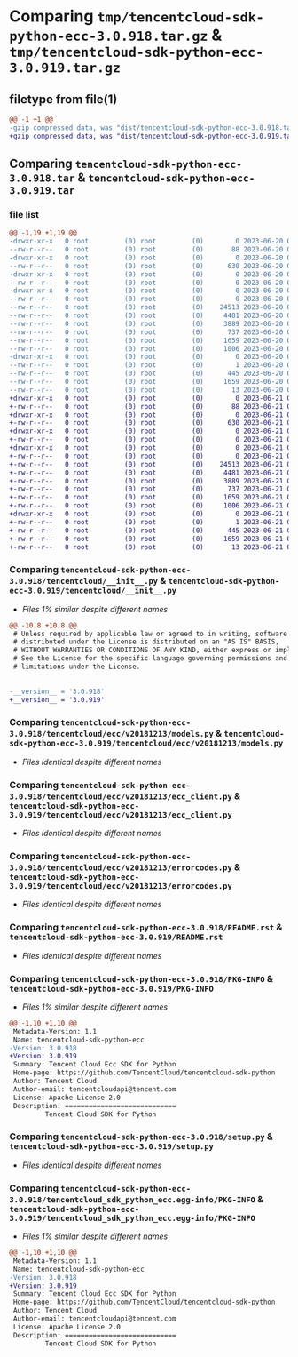 # Comparing `tmp/tencentcloud-sdk-python-ecc-3.0.918.tar.gz` & `tmp/tencentcloud-sdk-python-ecc-3.0.919.tar.gz`

## filetype from file(1)

```diff
@@ -1 +1 @@
-gzip compressed data, was "dist/tencentcloud-sdk-python-ecc-3.0.918.tar", last modified: Tue Jun 20 02:39:49 2023, max compression
+gzip compressed data, was "dist/tencentcloud-sdk-python-ecc-3.0.919.tar", last modified: Wed Jun 21 00:26:17 2023, max compression
```

## Comparing `tencentcloud-sdk-python-ecc-3.0.918.tar` & `tencentcloud-sdk-python-ecc-3.0.919.tar`

### file list

```diff
@@ -1,19 +1,19 @@
-drwxr-xr-x   0 root         (0) root         (0)        0 2023-06-20 02:39:49.000000 tencentcloud-sdk-python-ecc-3.0.918/
--rw-r--r--   0 root         (0) root         (0)       88 2023-06-20 02:39:49.000000 tencentcloud-sdk-python-ecc-3.0.918/setup.cfg
-drwxr-xr-x   0 root         (0) root         (0)        0 2023-06-20 02:39:49.000000 tencentcloud-sdk-python-ecc-3.0.918/tencentcloud/
--rw-r--r--   0 root         (0) root         (0)      630 2023-06-20 02:39:49.000000 tencentcloud-sdk-python-ecc-3.0.918/tencentcloud/__init__.py
-drwxr-xr-x   0 root         (0) root         (0)        0 2023-06-20 02:39:49.000000 tencentcloud-sdk-python-ecc-3.0.918/tencentcloud/ecc/
--rw-r--r--   0 root         (0) root         (0)        0 2023-06-20 02:39:49.000000 tencentcloud-sdk-python-ecc-3.0.918/tencentcloud/ecc/__init__.py
-drwxr-xr-x   0 root         (0) root         (0)        0 2023-06-20 02:39:49.000000 tencentcloud-sdk-python-ecc-3.0.918/tencentcloud/ecc/v20181213/
--rw-r--r--   0 root         (0) root         (0)        0 2023-06-20 02:39:49.000000 tencentcloud-sdk-python-ecc-3.0.918/tencentcloud/ecc/v20181213/__init__.py
--rw-r--r--   0 root         (0) root         (0)    24513 2023-06-20 02:39:49.000000 tencentcloud-sdk-python-ecc-3.0.918/tencentcloud/ecc/v20181213/models.py
--rw-r--r--   0 root         (0) root         (0)     4481 2023-06-20 02:39:49.000000 tencentcloud-sdk-python-ecc-3.0.918/tencentcloud/ecc/v20181213/ecc_client.py
--rw-r--r--   0 root         (0) root         (0)     3889 2023-06-20 02:39:49.000000 tencentcloud-sdk-python-ecc-3.0.918/tencentcloud/ecc/v20181213/errorcodes.py
--rw-r--r--   0 root         (0) root         (0)      737 2023-06-20 02:39:49.000000 tencentcloud-sdk-python-ecc-3.0.918/README.rst
--rw-r--r--   0 root         (0) root         (0)     1659 2023-06-20 02:39:49.000000 tencentcloud-sdk-python-ecc-3.0.918/PKG-INFO
--rw-r--r--   0 root         (0) root         (0)     1006 2023-06-20 02:39:49.000000 tencentcloud-sdk-python-ecc-3.0.918/setup.py
-drwxr-xr-x   0 root         (0) root         (0)        0 2023-06-20 02:39:49.000000 tencentcloud-sdk-python-ecc-3.0.918/tencentcloud_sdk_python_ecc.egg-info/
--rw-r--r--   0 root         (0) root         (0)        1 2023-06-20 02:39:49.000000 tencentcloud-sdk-python-ecc-3.0.918/tencentcloud_sdk_python_ecc.egg-info/dependency_links.txt
--rw-r--r--   0 root         (0) root         (0)      445 2023-06-20 02:39:49.000000 tencentcloud-sdk-python-ecc-3.0.918/tencentcloud_sdk_python_ecc.egg-info/SOURCES.txt
--rw-r--r--   0 root         (0) root         (0)     1659 2023-06-20 02:39:49.000000 tencentcloud-sdk-python-ecc-3.0.918/tencentcloud_sdk_python_ecc.egg-info/PKG-INFO
--rw-r--r--   0 root         (0) root         (0)       13 2023-06-20 02:39:49.000000 tencentcloud-sdk-python-ecc-3.0.918/tencentcloud_sdk_python_ecc.egg-info/top_level.txt
+drwxr-xr-x   0 root         (0) root         (0)        0 2023-06-21 00:26:17.000000 tencentcloud-sdk-python-ecc-3.0.919/
+-rw-r--r--   0 root         (0) root         (0)       88 2023-06-21 00:26:17.000000 tencentcloud-sdk-python-ecc-3.0.919/setup.cfg
+drwxr-xr-x   0 root         (0) root         (0)        0 2023-06-21 00:26:17.000000 tencentcloud-sdk-python-ecc-3.0.919/tencentcloud/
+-rw-r--r--   0 root         (0) root         (0)      630 2023-06-21 00:26:17.000000 tencentcloud-sdk-python-ecc-3.0.919/tencentcloud/__init__.py
+drwxr-xr-x   0 root         (0) root         (0)        0 2023-06-21 00:26:17.000000 tencentcloud-sdk-python-ecc-3.0.919/tencentcloud/ecc/
+-rw-r--r--   0 root         (0) root         (0)        0 2023-06-21 00:26:17.000000 tencentcloud-sdk-python-ecc-3.0.919/tencentcloud/ecc/__init__.py
+drwxr-xr-x   0 root         (0) root         (0)        0 2023-06-21 00:26:17.000000 tencentcloud-sdk-python-ecc-3.0.919/tencentcloud/ecc/v20181213/
+-rw-r--r--   0 root         (0) root         (0)        0 2023-06-21 00:26:17.000000 tencentcloud-sdk-python-ecc-3.0.919/tencentcloud/ecc/v20181213/__init__.py
+-rw-r--r--   0 root         (0) root         (0)    24513 2023-06-21 00:26:17.000000 tencentcloud-sdk-python-ecc-3.0.919/tencentcloud/ecc/v20181213/models.py
+-rw-r--r--   0 root         (0) root         (0)     4481 2023-06-21 00:26:17.000000 tencentcloud-sdk-python-ecc-3.0.919/tencentcloud/ecc/v20181213/ecc_client.py
+-rw-r--r--   0 root         (0) root         (0)     3889 2023-06-21 00:26:17.000000 tencentcloud-sdk-python-ecc-3.0.919/tencentcloud/ecc/v20181213/errorcodes.py
+-rw-r--r--   0 root         (0) root         (0)      737 2023-06-21 00:26:17.000000 tencentcloud-sdk-python-ecc-3.0.919/README.rst
+-rw-r--r--   0 root         (0) root         (0)     1659 2023-06-21 00:26:17.000000 tencentcloud-sdk-python-ecc-3.0.919/PKG-INFO
+-rw-r--r--   0 root         (0) root         (0)     1006 2023-06-21 00:26:17.000000 tencentcloud-sdk-python-ecc-3.0.919/setup.py
+drwxr-xr-x   0 root         (0) root         (0)        0 2023-06-21 00:26:17.000000 tencentcloud-sdk-python-ecc-3.0.919/tencentcloud_sdk_python_ecc.egg-info/
+-rw-r--r--   0 root         (0) root         (0)        1 2023-06-21 00:26:17.000000 tencentcloud-sdk-python-ecc-3.0.919/tencentcloud_sdk_python_ecc.egg-info/dependency_links.txt
+-rw-r--r--   0 root         (0) root         (0)      445 2023-06-21 00:26:17.000000 tencentcloud-sdk-python-ecc-3.0.919/tencentcloud_sdk_python_ecc.egg-info/SOURCES.txt
+-rw-r--r--   0 root         (0) root         (0)     1659 2023-06-21 00:26:17.000000 tencentcloud-sdk-python-ecc-3.0.919/tencentcloud_sdk_python_ecc.egg-info/PKG-INFO
+-rw-r--r--   0 root         (0) root         (0)       13 2023-06-21 00:26:17.000000 tencentcloud-sdk-python-ecc-3.0.919/tencentcloud_sdk_python_ecc.egg-info/top_level.txt
```

### Comparing `tencentcloud-sdk-python-ecc-3.0.918/tencentcloud/__init__.py` & `tencentcloud-sdk-python-ecc-3.0.919/tencentcloud/__init__.py`

 * *Files 1% similar despite different names*

```diff
@@ -10,8 +10,8 @@
 # Unless required by applicable law or agreed to in writing, software
 # distributed under the License is distributed on an "AS IS" BASIS,
 # WITHOUT WARRANTIES OR CONDITIONS OF ANY KIND, either express or implied.
 # See the License for the specific language governing permissions and
 # limitations under the License.
 
 
-__version__ = '3.0.918'
+__version__ = '3.0.919'
```

### Comparing `tencentcloud-sdk-python-ecc-3.0.918/tencentcloud/ecc/v20181213/models.py` & `tencentcloud-sdk-python-ecc-3.0.919/tencentcloud/ecc/v20181213/models.py`

 * *Files identical despite different names*

### Comparing `tencentcloud-sdk-python-ecc-3.0.918/tencentcloud/ecc/v20181213/ecc_client.py` & `tencentcloud-sdk-python-ecc-3.0.919/tencentcloud/ecc/v20181213/ecc_client.py`

 * *Files identical despite different names*

### Comparing `tencentcloud-sdk-python-ecc-3.0.918/tencentcloud/ecc/v20181213/errorcodes.py` & `tencentcloud-sdk-python-ecc-3.0.919/tencentcloud/ecc/v20181213/errorcodes.py`

 * *Files identical despite different names*

### Comparing `tencentcloud-sdk-python-ecc-3.0.918/README.rst` & `tencentcloud-sdk-python-ecc-3.0.919/README.rst`

 * *Files identical despite different names*

### Comparing `tencentcloud-sdk-python-ecc-3.0.918/PKG-INFO` & `tencentcloud-sdk-python-ecc-3.0.919/PKG-INFO`

 * *Files 1% similar despite different names*

```diff
@@ -1,10 +1,10 @@
 Metadata-Version: 1.1
 Name: tencentcloud-sdk-python-ecc
-Version: 3.0.918
+Version: 3.0.919
 Summary: Tencent Cloud Ecc SDK for Python
 Home-page: https://github.com/TencentCloud/tencentcloud-sdk-python
 Author: Tencent Cloud
 Author-email: tencentcloudapi@tencent.com
 License: Apache License 2.0
 Description: ============================
         Tencent Cloud SDK for Python
```

### Comparing `tencentcloud-sdk-python-ecc-3.0.918/setup.py` & `tencentcloud-sdk-python-ecc-3.0.919/setup.py`

 * *Files identical despite different names*

### Comparing `tencentcloud-sdk-python-ecc-3.0.918/tencentcloud_sdk_python_ecc.egg-info/PKG-INFO` & `tencentcloud-sdk-python-ecc-3.0.919/tencentcloud_sdk_python_ecc.egg-info/PKG-INFO`

 * *Files 1% similar despite different names*

```diff
@@ -1,10 +1,10 @@
 Metadata-Version: 1.1
 Name: tencentcloud-sdk-python-ecc
-Version: 3.0.918
+Version: 3.0.919
 Summary: Tencent Cloud Ecc SDK for Python
 Home-page: https://github.com/TencentCloud/tencentcloud-sdk-python
 Author: Tencent Cloud
 Author-email: tencentcloudapi@tencent.com
 License: Apache License 2.0
 Description: ============================
         Tencent Cloud SDK for Python
```

